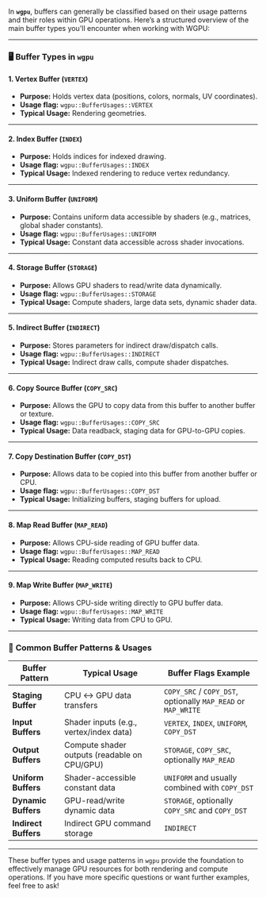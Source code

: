 In **`wgpu`**, buffers can generally be classified based on their usage patterns and their roles within GPU operations. Here’s a structured overview of the main buffer types you'll encounter when working with WGPU:

---

### 🖥️ **Buffer Types in `wgpu`**

#### 1. **Vertex Buffer (`VERTEX`)**
- **Purpose:** Holds vertex data (positions, colors, normals, UV coordinates).
- **Usage flag:** `wgpu::BufferUsages::VERTEX`
- **Typical Usage:** Rendering geometries.

---

#### 2. **Index Buffer (`INDEX`)**
- **Purpose:** Holds indices for indexed drawing.
- **Usage flag:** `wgpu::BufferUsages::INDEX`
- **Typical Usage:** Indexed rendering to reduce vertex redundancy.

---

#### 3. **Uniform Buffer (`UNIFORM`)**
- **Purpose:** Contains uniform data accessible by shaders (e.g., matrices, global shader constants).
- **Usage flag:** `wgpu::BufferUsages::UNIFORM`
- **Typical Usage:** Constant data accessible across shader invocations.

---

#### 4. **Storage Buffer (`STORAGE`)**
- **Purpose:** Allows GPU shaders to read/write data dynamically.
- **Usage flag:** `wgpu::BufferUsages::STORAGE`
- **Typical Usage:** Compute shaders, large data sets, dynamic shader data.

---

#### 5. **Indirect Buffer (`INDIRECT`)**
- **Purpose:** Stores parameters for indirect draw/dispatch calls.
- **Usage flag:** `wgpu::BufferUsages::INDIRECT`
- **Typical Usage:** Indirect draw calls, compute shader dispatches.

---

#### 6. **Copy Source Buffer (`COPY_SRC`)**
- **Purpose:** Allows the GPU to copy data from this buffer to another buffer or texture.
- **Usage flag:** `wgpu::BufferUsages::COPY_SRC`
- **Typical Usage:** Data readback, staging data for GPU-to-GPU copies.

---

#### 7. **Copy Destination Buffer (`COPY_DST`)**
- **Purpose:** Allows data to be copied into this buffer from another buffer or CPU.
- **Usage flag:** `wgpu::BufferUsages::COPY_DST`
- **Typical Usage:** Initializing buffers, staging buffers for upload.

---

#### 8. **Map Read Buffer (`MAP_READ`)**
- **Purpose:** Allows CPU-side reading of GPU buffer data.
- **Usage flag:** `wgpu::BufferUsages::MAP_READ`
- **Typical Usage:** Reading computed results back to CPU.

---

#### 9. **Map Write Buffer (`MAP_WRITE`)**
- **Purpose:** Allows CPU-side writing directly to GPU buffer data.
- **Usage flag:** `wgpu::BufferUsages::MAP_WRITE`
- **Typical Usage:** Writing data from CPU to GPU.

---

### 🚦 **Common Buffer Patterns & Usages**

| Buffer Pattern      | Typical Usage                                 | Buffer Flags Example                                                  |
|---------------------|-----------------------------------------------|-----------------------------------------------------------------------|
| **Staging Buffer**  | CPU ↔ GPU data transfers                       | `COPY_SRC` / `COPY_DST`, optionally `MAP_READ` or `MAP_WRITE`         |
| **Input Buffers**   | Shader inputs (e.g., vertex/index data)        | `VERTEX`, `INDEX`, `UNIFORM`, `COPY_DST`                              |
| **Output Buffers**  | Compute shader outputs (readable on CPU/GPU)   | `STORAGE`, `COPY_SRC`, optionally `MAP_READ`                          |
| **Uniform Buffers** | Shader-accessible constant data                | `UNIFORM` and usually combined with `COPY_DST`                        |
| **Dynamic Buffers** | GPU-read/write dynamic data                    | `STORAGE`, optionally `COPY_SRC` and `COPY_DST`                       |
| **Indirect Buffers**| Indirect GPU command storage                   | `INDIRECT`                                                            |

---

These buffer types and usage patterns in `wgpu` provide the foundation to effectively manage GPU resources for both rendering and compute operations. If you have more specific questions or want further examples, feel free to ask!
